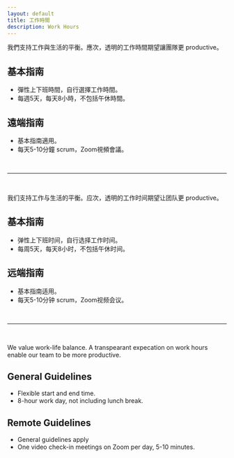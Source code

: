 ```yaml
---
layout: default
title: 工作時間
description: Work Hours
---
```


<a name="zh-tw"></a>

我們支持工作與生活的平衡。應次，透明的工作時間期望讓團隊更 productive。

## 基本指南
* 彈性上下班時間，自行選擇工作時間。
* 每週5天，每天8小時，不包括午休時間。

## 遠端指南
* 基本指南適用。
* 每天5-10分鐘 scrum，Zoom視頻會議。

<br>

---

<br>

<a name="zh-cn"></a>

我们支持工作与生活的平衡。应次，透明的工作时间期望让团队更 productive。

## 基本指南
* 弹性上下班时间，自行选择工作时间。
* 每周5天，每天8小时，不包括午休时间。

## 远端指南
* 基本指南适用。
* 每天5-10分钟 scrum，Zoom视频会议。

<br>

---

<br>

<a name="en"></a>

We value work-life balance. A transpearant expecation on work hours enable our team to be more productive.

## General Guidelines
* Flexible start and end time.
* 8-hour work day, not including lunch break.

## Remote Guidelines
* General guidelines apply
* One video check-in meetings on Zoom per day, 5-10 minutes.